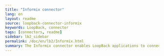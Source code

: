 ```yaml
---
title: "Informix connector"
lang: en
layout: readme
source: loopback-connector-informix
keywords: LoopBack, connector
tags: [connectors, readme]
sidebar: lb2_sidebar
permalink: /doc/en/lb2/Informix.html
summary: The Informix connector enables LoopBack applications to connect to Informix data sources.
---
```


